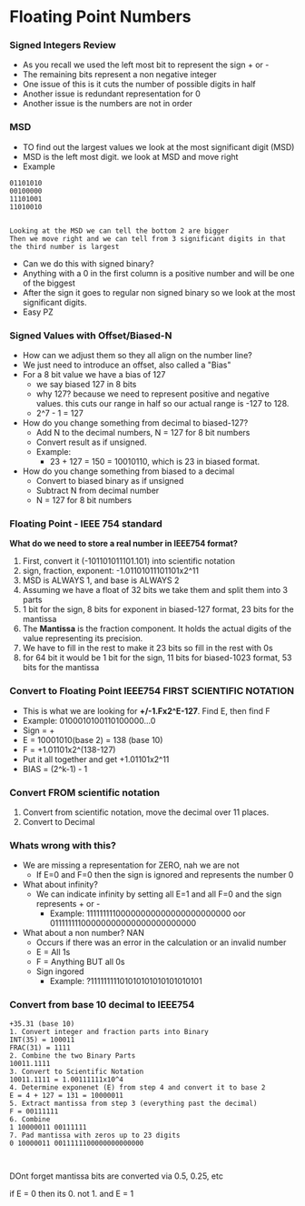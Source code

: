 # Floating Point Numbers


### Signed Integers Review
* As you recall we used the left most bit to represent the sign + or -
* The remaining bits represent a non negative integer
* One issue of this is it cuts the number of possible digits in half
* Another issue is redundant representation for 0
* Another issue is the numbers are not in order

### MSD
* TO find out the largest values we look at the most significant digit (MSD)
* MSD is the left most digit. we look at MSD and move right
* Example
```
01101010
00100000
11101001
11010010


Looking at the MSD we can tell the bottom 2 are bigger
Then we move right and we can tell from 3 significant digits in that 
the third number is largest

```

* Can we do this with signed binary?
* Anything with a 0 in the first column is a positive number and will be one of the biggest
* After the sign it goes to regular non signed binary so we look at the most significant digits. 
* Easy PZ

### Signed Values with Offset/Biased-N
* How can we adjust them so they all align on the number line?
* We just need to introduce an offset, also called a "Bias"
* For a 8 bit value we have a bias of 127
  * we say biased 127 in 8 bits
  * why 127? because we need to represent positive and negative values. this cuts our range in half so our actual range is -127 to 128.
  * 2^7 - 1 = 127
* How do you change something from decimal to biased-127?
  * Add N to the decimal numbers, N = 127 for 8 bit numbers
  * Convert result as if unsigned. 
  * Example:
    * 23 + 127 = 150 = 10010110, which is 23 in biased format.
* How do you change something from biased to a decimal
  * Convert to biased binary as if unsigned
  * Subtract N from decimal number
  * N = 127 for 8 bit numbers

### Floating Point - IEEE 754 standard
 **What do we need to store a real number in IEEE754 format?**
1. First, convert it (-101101011101.101) into scientific notation
2. sign, fraction, exponent: -1.01101011101101x2^11
3. MSD is ALWAYS 1, and base is ALWAYS 2
4. Assuming we have a float of 32 bits we take them and split them into 3 parts
5. 1 bit for the sign, 8 bits for exponent in biased-127 format, 23 bits for the mantissa
6. The **Mantissa** is the fraction component. It holds the actual digits of the value representing its precision.
7. We have to fill in the rest to make it 23 bits so fill in the rest with 0s
8. for 64 bit it would be 1 bit for the sign, 11 bits for biased-1023 format, 53 bits for the mantissa

### Convert to Floating Point IEEE754 FIRST SCIENTIFIC NOTATION
* This is what we are looking for **+/-1.Fx2^E-127**. Find E, then find F
* Example: 0100010100110100000...0
* Sign = +
* E = 10001010(base 2) = 138 (base 10)
* F = +1.01101x2^(138-127)
* Put it all together and get +1.01101x2^11
* BIAS = (2^k-1) - 1

### Convert FROM scientific notation
1. Convert from scientific notation, move the decimal over 11 places.
2. Convert to Decimal

### Whats wrong with this?
* We are missing a representation for ZERO, nah we are not
  * If E=0 and F=0 then the sign is ignored and represents the number 0
* What about infinity?
  * We can indicate infinity by setting all E=1 and all F=0 and the sign represents + or -
    * Example: 11111111100000000000000000000000 oor 01111111100000000000000000000000
* What about a non number? NAN
  * Occurs if there was an error in the calculation or an invalid number
  * E = All 1s
  * F = Anything BUT all 0s
  * Sign ingored
    * Example: ?11111111101010101010101010101

### Convert from base 10 decimal to IEEE754

```
+35.31 (base 10)
1. Convert integer and fraction parts into Binary
INT(35) = 100011
FRAC(31) = 1111
2. Combine the two Binary Parts
10011.1111
3. Convert to Scientific Notation
10011.1111 = 1.00111111x10^4
4. Determine exponenet (E) from step 4 and convert it to base 2
E = 4 + 127 = 131 = 10000011
5. Extract mantissa from step 3 (everything past the decimal)
F = 00111111
6. Combine
1 10000011 00111111
7. Pad mantissa with zeros up to 23 digits
0 10000011 0011111100000000000000



```

DOnt forget mantissa bits are converted via 0.5, 0.25, etc

if E = 0 then its 0. not 1. and E = 1

